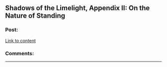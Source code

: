 ## Shadows of the Limelight, Appendix II: On the Nature of Standing

### Post:

[Link to content](http://alexanderwales.com/shadows25/)

### Comments:

---

